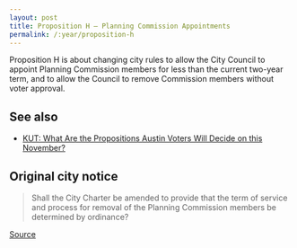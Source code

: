 ```yaml
---
layout: post
title: Proposition H – Planning Commission Appointments
permalink: /:year/proposition-h
---
```


Proposition H is about changing city rules to allow the City Council to appoint
Planning Commission members for less than the current two-year term, and to
allow the Council to remove Commission members without voter approval.

## See also

* [KUT: What Are the Propositions Austin Voters Will Decide on this November?](http://www.kut.org/post/what-are-propositions-austin-voters-will-decide-november-its-alphabet-soup)

## Original city notice

> Shall the City Charter be amended to provide that the term of service and
> process for removal of the Planning Commission members be determined by
> ordinance?

<p class="source"><a href="https://www.austintexas.gov/edims/document.cfm?id=307013">Source</a></p>
